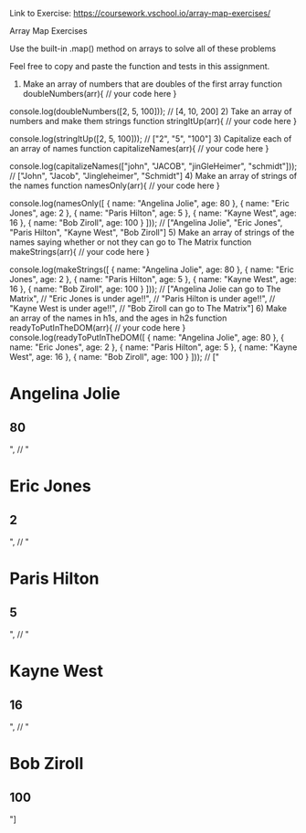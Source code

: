 Link to Exercise:
https://coursework.vschool.io/array-map-exercises/

Array Map Exercises

Use the built-in .map() method on arrays to solve all of these problems

Feel free to copy and paste the function and tests in this assignment.

1) Make an array of numbers that are doubles of the first array
function doubleNumbers(arr){
  // your code here
}

console.log(doubleNumbers([2, 5, 100])); // [4, 10, 200]
2) Take an array of numbers and make them strings
function stringItUp(arr){
  // your code here
}

console.log(stringItUp([2, 5, 100])); // ["2", "5", "100"]
3) Capitalize each of an array of names
function capitalizeNames(arr){
  // your code here
}

console.log(capitalizeNames(["john", "JACOB", "jinGleHeimer", "schmidt"])); // ["John", "Jacob", "Jingleheimer", "Schmidt"]
4) Make an array of strings of the names
function namesOnly(arr){
  // your code here
}

console.log(namesOnly([
    {
        name: "Angelina Jolie",
        age: 80
    },
    {
        name: "Eric Jones",
        age: 2
    },
    {
        name: "Paris Hilton",
        age: 5
    },
    {
        name: "Kayne West",
        age: 16
    },
    {
        name: "Bob Ziroll",
        age: 100
    }
])); 
// ["Angelina Jolie", "Eric Jones", "Paris Hilton", "Kayne West", "Bob Ziroll"]
5) Make an array of strings of the names saying whether or not they can go to The Matrix
function makeStrings(arr){
  // your code here
}

console.log(makeStrings([
    {
        name: "Angelina Jolie",
        age: 80
    },
    {
        name: "Eric Jones",
        age: 2
    },
    {
        name: "Paris Hilton",
        age: 5
    },
    {
        name: "Kayne West",
        age: 16
    },
    {
        name: "Bob Ziroll",
        age: 100
    }
])); 
// ["Angelina Jolie can go to The Matrix", 
// "Eric Jones is under age!!", 
// "Paris Hilton is under age!!", 
// "Kayne West is under age!!", 
// "Bob Ziroll can go to The Matrix"]
6) Make an array of the names in h1s, and the ages in h2s
function readyToPutInTheDOM(arr){
  // your code here
}
console.log(readyToPutInTheDOM([
    {
        name: "Angelina Jolie",
        age: 80
    },
    {
        name: "Eric Jones",
        age: 2
    },
    {
        name: "Paris Hilton",
        age: 5
    },
    {
        name: "Kayne West",
        age: 16
    },
    {
        name: "Bob Ziroll",
        age: 100
    }
])); 
// ["<h1>Angelina Jolie</h1><h2>80</h2>", 
// "<h1>Eric Jones</h1><h2>2</h2>", 
// "<h1>Paris Hilton</h1><h2>5</h2>", 
// "<h1>Kayne West</h1><h2>16</h2>", 
// "<h1>Bob Ziroll</h1><h2>100</h2>"]